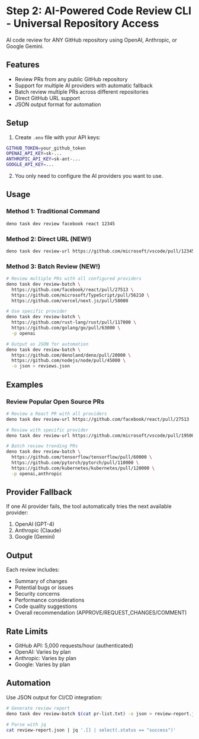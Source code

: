 # Step 2: AI-Powered Code Review CLI - Universal Repository Access

AI code review for ANY GitHub repository using OpenAI, Anthropic, or Google Gemini.

## Features

- Review PRs from any public GitHub repository
- Support for multiple AI providers with automatic fallback
- Batch review multiple PRs across different repositories
- Direct GitHub URL support
- JSON output format for automation

## Setup

1. Create `.env` file with your API keys:
```bash
GITHUB_TOKEN=your_github_token
OPENAI_API_KEY=sk-...
ANTHROPIC_API_KEY=sk-ant-...
GOOGLE_API_KEY=...
```

2. You only need to configure the AI providers you want to use.

## Usage

### Method 1: Traditional Command
```bash
deno task dev review facebook react 12345
```

### Method 2: Direct URL (NEW!)
```bash
deno task dev review-url https://github.com/microsoft/vscode/pull/12345
```

### Method 3: Batch Review (NEW!)
```bash
# Review multiple PRs with all configured providers
deno task dev review-batch \
  https://github.com/facebook/react/pull/27513 \
  https://github.com/microsoft/TypeScript/pull/56210 \
  https://github.com/vercel/next.js/pull/58000

# Use specific provider
deno task dev review-batch \
  https://github.com/rust-lang/rust/pull/117000 \
  https://github.com/golang/go/pull/63000 \
  -p openai

# Output as JSON for automation
deno task dev review-batch \
  https://github.com/denoland/deno/pull/20000 \
  https://github.com/nodejs/node/pull/45000 \
  -o json > reviews.json
```

## Examples

### Review Popular Open Source PRs

```bash
# Review a React PR with all providers
deno task dev review-url https://github.com/facebook/react/pull/27513

# Review with specific provider
deno task dev review-url https://github.com/microsoft/vscode/pull/195000 -p anthropic

# Batch review trending PRs
deno task dev review-batch \
  https://github.com/tensorflow/tensorflow/pull/60000 \
  https://github.com/pytorch/pytorch/pull/110000 \
  https://github.com/kubernetes/kubernetes/pull/120000 \
  -p openai,anthropic
```

## Provider Fallback

If one AI provider fails, the tool automatically tries the next available provider:
1. OpenAI (GPT-4)
2. Anthropic (Claude)
3. Google (Gemini)

## Output

Each review includes:
- Summary of changes
- Potential bugs or issues
- Security concerns
- Performance considerations
- Code quality suggestions
- Overall recommendation (APPROVE/REQUEST_CHANGES/COMMENT)

## Rate Limits

- GitHub API: 5,000 requests/hour (authenticated)
- OpenAI: Varies by plan
- Anthropic: Varies by plan
- Google: Varies by plan

## Automation

Use JSON output for CI/CD integration:
```bash
# Generate review report
deno task dev review-batch $(cat pr-list.txt) -o json > review-report.json

# Parse with jq
cat review-report.json | jq '.[] | select(.status == "success")'
```